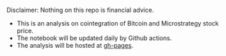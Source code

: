 Disclaimer: Nothing on this repo is financial advice.

- This is an analysis on cointegration of Bitcoin and Microstrategy stock price.
- The notebook will be updated daily by Github actions.
- The analysis will be hosted at [gh-pages](https://fu-om.github.io/btc_mstr/).
